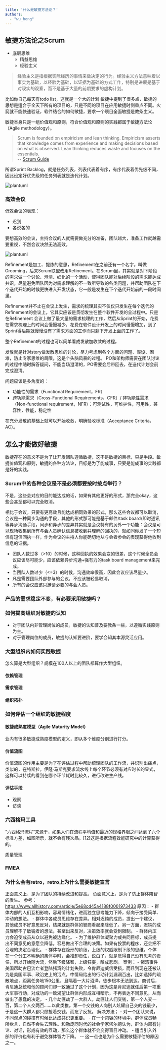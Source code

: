```yaml
---
title: '什么是敏捷方法论？'
authors:
  - "wu_hong"
---
```


## 敏捷方法论之Scrum

* 底层思维
    * 精益思维
    * 经验主义

> 经验主义是指根据实际经历的事情来做决定的行为。经验主义方法意味着以事实为基础，以经验为基础，以证据为基础的方式工作，特别是进展是基于对现实的观察，而不是基于大量的前期要求的虚构计划。


比如你自己每天有todo list，这就是一个大的计划
敏捷中提到了很多点，敏捷的思想是适合于全天下所有的项目的，只是不同的项目在应用敏捷时侧重点不同。火箭就不能快速验证，软件结合的如何敏捷，要求一个项目全面敏捷是教条主义。

敏捷本身只是一组价值观和原则，符合价值观和原则的实践都属于敏捷方法论（Agile methodology）。

> Scrum is founded on empiricism and lean thinking. Empiricism asserts that knowledge comes from experience and making decisions based on what is observed. Lean thinking reduces waste and focuses on the essentials.<br>
> -- [Scrum Guide](https://scrumguides.org/scrum-guide.html)

所谓Sprint Backlog，就是任务列表，列表代表着有序，有序代表着优先级不同，因此设定好优先级的任务列表就是迭代计划。

![plantuml](./plantuml/bdaaec063ccdf42ce11567a30083f59d.svg)

### 高效会议

低效会议的表现：
- 迟到
- 各说各的

要想高效的会议，主持会议的人就需要做充分的准备，团队越大，准备工作就越需要重视，不然会议决然无法高效。

![plantuml](./plantuml/42db0eb6035c3b4faec30312995e6674.svg)

Refinement是加工、提炼的意思，Refinement在之前还有一个名字，叫做Grooming，后来Scrum联盟改用Refinement。在Scrum里，其实就是对下阶段的需求做一个讨论、澄清、细化的一个活动，使得团队能对后续阶段的需求能达成共识，尽量避免团队因为对需求理解的不一致所导致的各类问题，并帮助团队在下个迭代开始的时候更快进入开发状态，它一般是发生在下个迭代开始前的一段时间里。

Refinement并不止在会议上发生，需求的梳理其实不仅仅只发生在每个迭代的Refinement的会议上，它其实应该是贯彻发生在整个软件开发的全过程中。只是在Refinement 会议上做了最大量的需求梳理的工作，然后从Sprint的开始，花费在需求梳理上的时间会慢慢减少，花费在软件设计开发上的时间慢慢增加，到了Sprint得后期就慢慢没有了需求方面的工作而只剩下开发上面的工作了。

整个Refinement的过程也可以简单看成发散加收敛的过程。

发散就是针对story做发散思维的讨论，尽力考虑到各个方面的问题、假设、困难，防止专家思维的局限，这是个头脑风暴的过程。
PO和架构师需要在团队讨论的过程中随时解答疑问，不能当场澄清的，PO需要会后带回去，在迭代计划会前完成澄清。

问题应该是多角度的：
- 功能性的需求（Functional Requirement，FR）
- 跨功能需求（Cross-Functional Requirements，CFR）/ 非功能性需求（Non-functional requirement，NFR）：可测试性，可维护性，可用性，兼容性，性能，稳定性

在充分发散的基础上就可以开始收敛，明确验收标准（Acceptance Criteria，AC）。

## 怎么才能做好敏捷

敏捷存在的意义不是为了让开发团队遵循敏捷，这不是敏捷的目标，只是手段。敏捷价值观和原则，敏捷的各种方法论，目标是为了能成事，只要是能成事的实践都是好的实践。

### Scrum中的各种会议是不是必须都要按时按点举行？

不是，这些会对应的目的能达成的话，如果有其他更好的形式，那完全okay，这些会甚至都可以完全取消。

相比于会议，只要有更高效且能达成相同效果的形式，那么这些会议都可以取消，会议是一种同步沟通的手段，其他的形式那可能是基于邮件/task board/即时通讯等异步沟通手段，同步和异步的差异其实就是会议特有的另外一个功能：会议是可以现场收集到所有与会人员确认信息被收到并理解的回执的，就如同你发了一个短信有短信回执一样，作为会议的主持人你能确切地从与会者参会的表现获得他收到信息的证据。

- 团队人数过多（>10）的时候，这种回执的效果会变的很差，这个时候全员会议应该尽可能少，应该依赖异步沟通+强有力的task board management来完成。
- 当团队人数过少（<=3）的时候，沟通效率很高，因此会议应该尽量少。
- 凡是需要团队外部参与的会议，不应该被轻易取消。
- 所有的会议应该只邀请必要的与会人员。

### 产品的需求稳定不变，有必要采用敏捷吗？

### 如何提高组织对敏捷的认知

- 对于团队内非管理岗位的成员，敏捷的认知普及要教条一些，以遵循实践原则为主。
- 对于管理岗位的成员，敏捷的认知要进阶，要学会知其本源灵活应用。

### 大型组织内如何实践敏捷

怎么算是大型组织？规模在100人以上的团队都算作大型组织。

#### 依赖管理

#### 需求管理

#### 组织拓扑

### 如何评估一个组织的敏捷程度

#### 敏捷成熟度模型（Agile Maturity Model）

业内有很多敏捷成熟度模型的定义，即从多个维度分别进行打分。

#### 价值流图

价值流图的作用主要是为了在评估过程中帮助梳理团队的工作流，并识别出痛点，类似的，在特斯拉，伊隆·马斯克要求流水线上每个环节必须有对应时长的显式，这样可以持续的看到在哪个环节耗时比较久，进行改进生产线。

#### 评估手段

- 观察
- 访谈

### 六西格玛工具

“六西格玛流程”来源于，如果人们在流程平均值和最近的规格界限之间达到了六个标准方差，如图所示，就不会有残次品。[12]这是根据流程效能研究中的计算获得的。

质量管理
### FMEA

### 为什么会有retro，retro上为什么需要敏捷宣言

正面意义上，是为了团队的持续改进和提高。
负面意义上，是为了防止群体降智的发生。
参考：
    https://www.allhistory.com/article/5e68cd45a4188f0001973433
原因：
    - 群体内部的人们互相影响，容易情绪化，进而独立思考能力下降，倾向于接受简单、冲动的想法。
    - 群体中各成员思维存在差异。相对迟钝的成员，提出一个建议，其他成员不好意思反对，结果就是群体的智商看起来降低了。另一方面，迟钝的成员理解不了敏锐者的想法，甚至出来反对，决策效率就会受到限制。
    - 群体内压力会迫使成员从众以避免被边缘化。
    - 为了维护群体凝聚力或共同目标，成员提出不同意见的意愿会降低，容易做出不合理的决策。如果有投票的程序，还会把不合理的决定合理化。
    - 群体存在隐形的阶级，上级的权威限制下级的思维。个体在一个分工不明确的集体中时，会推卸责任，说白了，就是觉得自己没有思考的责任，所以开始随大流，然后下级降智，上级狂妄，酿成悲剧。
案例：
    - 猪湾事件
        美国帮助古巴流亡者登陆猪湾的计划失败，令肯尼迪威信受损，而且到现在还被认为是美国军事、政治史上的污点。中情局给出的行动计划漏洞百出，比如选择的疏散地点，距离任务地150公里，且隔着一大片沼泽，徒步根本无法到达。商讨后，肯尼迪总统和他的顾问们却一致通过了这个计划，因为这是肯尼迪就任后第一项重大军事行动，对成功的一致渴望让群体内形成互相暗示，不再表达不同意见，从而做出了愚蠢的决定。
    - 几个劫匪劫了一大群人，劫匪让人们交钱，第一个人交一百，第二个人交两百……以此类推。第一个交钱的人向别人炫耀自己交的钱最少，于是这一大群人都只顾抢着交钱，而忘了反抗。
解决方法；
    - 对一个团队来说，不同观点的碰撞有时候比达成共识更重要。
    - 在一个包容的环境中，群体成员畅所欲言，自然不会失去理性。和勒庞同时代的社会学家塔尔德认为，群体内部有讨论、对话，形成有效的互动，那么这个群体就不会变得盲目冲动。
    - 适当引入外部的评价也有利于避免群体智力下降。 -- 这一点也是为什么需要敏捷评估的原因之一。
